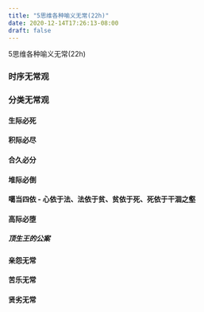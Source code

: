 ```yaml
---
title: "5思维各种喻义无常(22h)"
date: 2020-12-14T17:26:13-08:00
draft: false
---
```


5思维各种喻义无常(22h)


### 时序无常观

### 分类无常观

#### 生际必死

#### 积际必尽

#### 合久必分

#### 堆际必倒

#### 噶当四依 - 心依于法、法依于贫、贫依于死、死依于干涸之壑

#### 高际必堕

##### 顶生王的公案

#### 亲怨无常

#### 苦乐无常

#### 贤劣无常